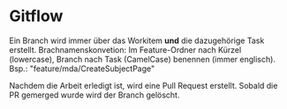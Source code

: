 # Gitflow

Ein Branch wird immer über das Workitem **und** die dazugehörige Task erstellt. 
Brachnamenskonvetion: Im Feature-Ordner nach Kürzel (lowercase), Branch nach Task (CamelCase) benennen (immer englisch). Bsp.: "feature/mda/CreateSubjectPage"

Nachdem die Arbeit erledigt ist, wird eine Pull Request erstellt. Sobald die PR gemerged wurde wird der Branch gelöscht.